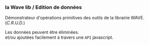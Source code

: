 ### la Wave lib / Edition de données

<link rel="stylesheet" type="text/css" href="./editing/style.css">

Démonstrateur d'opérations primitives des outils de la librairie WAVE. (_C.R.U.D._)

Les données peuvent être <a class="keep-selection delete" name="delete"> éliminées</a>.<br> et/ou <a class="keep-selection add" name="add">ajoutées</a> facilement à travers une `API` javascript.

<div class="demo">
  <div class="timeline-editing"></div>
  <br>
  <div class="timeline-editing-sg"></div>
</div>

<script src="./editing/app.js"></script>
<script src="./editing/segsapp.js"></script>
